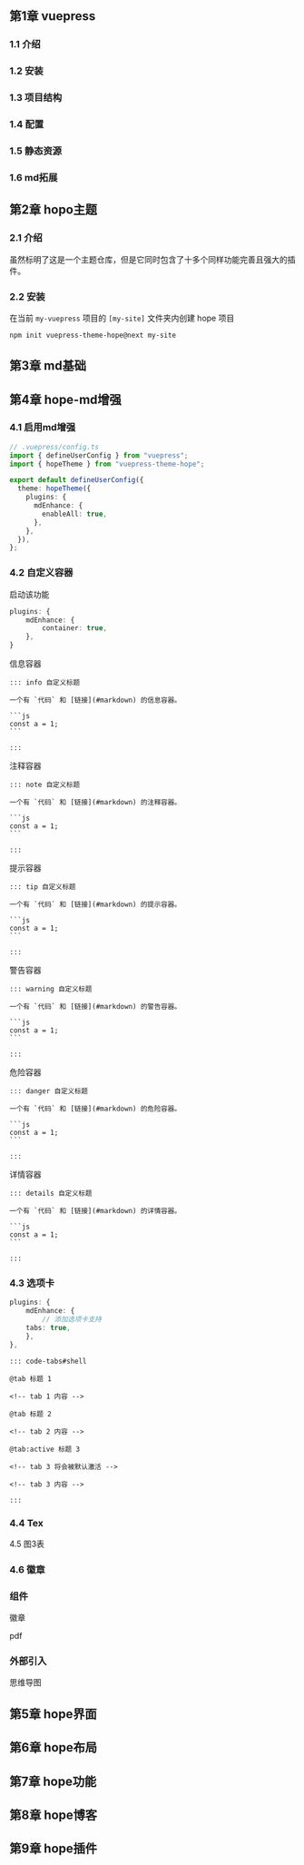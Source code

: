 ## 第1章 vuepress



### 1.1 介绍

### 1.2 安装

### 1.3 项目结构

### 1.4 配置

### 1.5 静态资源

### 1.6 md拓展





## 第2章 hopo主题



### 2.1 介绍

虽然标明了这是一个主题仓库，但是它同时包含了十多个同样功能完善且强大的插件。



### 2.2 安装

在当前 `my-vuepress` 项目的 `[my-site]` 文件夹内创建 hope 项目

```bash
npm init vuepress-theme-hope@next my-site
```







## 第3章 md基础





## 第4章 hope-md增强

### 4.1 启用md增强

```ts
// .vuepress/config.ts
import { defineUserConfig } from "vuepress";
import { hopeTheme } from "vuepress-theme-hope";

export default defineUserConfig({
  theme: hopeTheme({
    plugins: {
      mdEnhance: {
        enableAll: true,
      },
    },
  }),
};
```



### 4.2 自定义容器

启动该功能

```ts
plugins: {
	mdEnhance: {
		container: true,
	},
}
```



信息容器

````
::: info 自定义标题

一个有 `代码` 和 [链接](#markdown) 的信息容器。

```js
const a = 1;
```

:::
````



注释容器

````
::: note 自定义标题

一个有 `代码` 和 [链接](#markdown) 的注释容器。

```js
const a = 1;
```

:::
````



提示容器

````
::: tip 自定义标题

一个有 `代码` 和 [链接](#markdown) 的提示容器。

```js
const a = 1;
```

:::
````



警告容器

````
::: warning 自定义标题

一个有 `代码` 和 [链接](#markdown) 的警告容器。

```js
const a = 1;
```

:::
````



危险容器

````
::: danger 自定义标题

一个有 `代码` 和 [链接](#markdown) 的危险容器。

```js
const a = 1;
```

:::
````



详情容器

````
::: details 自定义标题

一个有 `代码` 和 [链接](#markdown) 的详情容器。

```js
const a = 1;
```

:::
````



### 4.3 选项卡

```ts
plugins: {
	mdEnhance: {
        // 添加选项卡支持
	tabs: true,
	},
},
```



```
::: code-tabs#shell

@tab 标题 1

<!-- tab 1 内容 -->

@tab 标题 2

<!-- tab 2 内容 -->

@tab:active 标题 3

<!-- tab 3 将会被默认激活 -->

<!-- tab 3 内容 -->

:::
```



### 4.4 Tex



4.5 图3表



### 4.6 徽章



### 组件

徽章

pdf



### 外部引入

思维导图





## 第5章 hope界面





## 第6章 hope布局





## 第7章 hope功能





## 第8章 hope博客





## 第9章 hope插件





